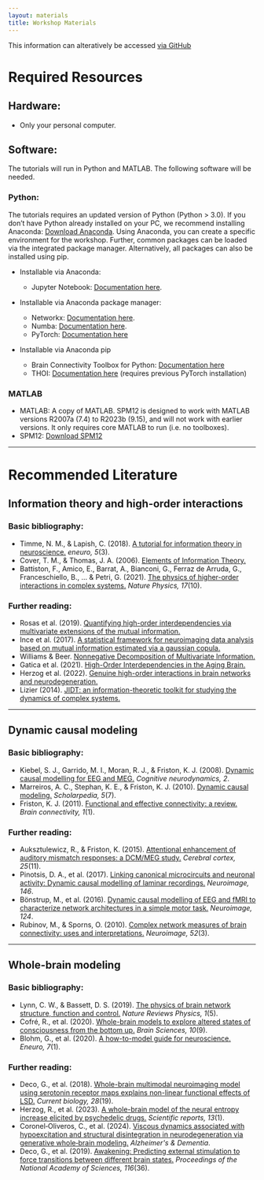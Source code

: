 ```yaml
---
layout: materials
title: Workshop Materials
---
```


This information can alteratively be accessed [via GitHub](https://github.com/carlosmig/comp_neuro_workshop)

# Required Resources

## Hardware:
- Only your personal computer.

## Software:

The tutorials will run in Python and MATLAB. The following software will be needed.

### Python:
The tutorials requires an updated version of Python (Python > 3.0). If you don’t have Python already installed on your PC, we recommend installing Anaconda: [Download Anaconda](https://www.anaconda.com/). Using Anaconda, you can create a specific environment for the workshop. Further, common packages can be loaded via the integrated package manager. Alternatively, all packages can also be installed using pip.

- Installable via Anaconda:
  - Jupyter Notebook: [Documentation here](https://jupyter.org/).

- Installable via Anaconda package manager:
  - Networkx: [Documentation here](https://networkx.org/documentation/stable/install.html).
  - Numba: [Documentation here](https://numba.readthedocs.io/en/stable/user/installing.html).
  - PyTorch: [Documentation here](https://pytorch.org/)

- Installable via Anaconda pip
  - Brain Connectivity Toolbox for Python: [Documentation here](https://pypi.org/project/bctpy/)
  - THOI: [Documentation here](https://github.com/Laouen/THOI) (requires previous PyTorch installation)

### MATLAB
- MATLAB: A copy of MATLAB. SPM12 is designed to work with MATLAB versions R2007a (7.4) to R2023b (9.15), and will not work with earlier versions. It only requires core MATLAB to run (i.e. no toolboxes).
- SPM12: [Download SPM12](https://www.fil.ion.ucl.ac.uk/spm/software/download/)

---

# Recommended Literature

## Information theory and high-order interactions

### Basic bibliography:
- Timme, N. M., & Lapish, C. (2018). [A tutorial for information theory in neuroscience.](https://doi.org/10.1523/ENEURO.0052-18.2018) *eneuro, 5*(3).
- Cover, T. M., & Thomas, J. A. (2006). [Elements of Information Theory.](http://staff.ustc.edu.cn/~cgong821/Wiley.Interscience.Elements.of.Information.Theory.Jul.2006.eBook-DDU.pdf)
- Battiston, F., Amico, E., Barrat, A., Bianconi, G., Ferraz de Arruda, G., Franceschiello, B., ... & Petri, G. (2021). [The physics of higher-order interactions in complex systems.](https://doi.org/10.1038/s41567-021-01371-4) *Nature Physics, 17*(10).

### Further reading:
- Rosas et al. (2019). [Quantifying high-order interdependencies via multivariate extensions of the mutual information.](https://journals.aps.org/pre/abstract/10.1103/PhysRevE.100.032305)
- Ince et al. (2017). [A statistical framework for neuroimaging data analysis based on mutual information estimated via a gaussian copula.](https://pubmed.ncbi.nlm.nih.gov/27860095/)
- Williams & Beer. [Nonnegative Decomposition of Multivariate Information.](https://arxiv.org/abs/1004.2515)
- Gatica et al. (2021). [High-Order Interdependencies in the Aging Brain.](https://www.liebertpub.com/doi/10.1089/brain.2020.0982)
- Herzog et al. (2022). [Genuine high-order interactions in brain networks and neurodegeneration.](https://www.sciencedirect.com/science/article/pii/S0969996122003102)
- Lizier (2014). [JIDT: an information-theoretic toolkit for studying the dynamics of complex systems.](https://www.frontiersin.org/articles/10.3389/frobt.2014.00011/full)

---

## Dynamic causal modeling

### Basic bibliography:
- Kiebel, S. J., Garrido, M. I., Moran, R. J., & Friston, K. J. (2008). [Dynamic causal modelling for EEG and MEG.](https://doi.org/10.1007/s11571-008-9038-0) *Cognitive neurodynamics, 2*.
- Marreiros, A. C., Stephan, K. E., & Friston, K. J. (2010). [Dynamic causal modeling.](http://var.scholarpedia.org/article/Dynamic_causal_modeling) *Scholarpedia, 5*(7).
- Friston, K. J. (2011). [Functional and effective connectivity: a review.](https://doi.org/10.1089/brain.2011.0008) *Brain connectivity, 1*(1).

### Further reading:
- Auksztulewicz, R., & Friston, K. (2015). [Attentional enhancement of auditory mismatch responses: a DCM/MEG study.](https://doi.org/10.1093/cercor/bhu323) *Cerebral cortex, 25*(11).
- Pinotsis, D. A., et al. (2017). [Linking canonical microcircuits and neuronal activity: Dynamic causal modelling of laminar recordings.](https://doi.org/10.1016/j.neuroimage.2016.11.041) *Neuroimage, 146*.
- Bönstrup, M., et al. (2016). [Dynamic causal modelling of EEG and fMRI to characterize network architectures in a simple motor task.](https://doi.org/10.1016/j.neuroimage.2015.08.052) *Neuroimage, 124*.
- Rubinov, M., & Sporns, O. (2010). [Complex network measures of brain connectivity: uses and interpretations.](https://doi.org/10.1016/j.neuroimage.2009.10.003) *Neuroimage, 52*(3).

---

## Whole-brain modeling

### Basic bibliography:
- Lynn, C. W., & Bassett, D. S. (2019). [The physics of brain network structure, function and control.](https://doi.org/10.1038/s42254-019-0040-8) *Nature Reviews Physics, 1*(5).
- Cofré, R., et al. (2020). [Whole-brain models to explore altered states of consciousness from the bottom up.](https://doi.org/10.3390/brainsci10090626) *Brain Sciences, 10*(9).
- Blohm, G., et al. (2020). [A how-to-model guide for neuroscience.](https://doi.org/10.1523/ENEURO.0352-19.2019) *Eneuro, 7*(1).

### Further reading:
- Deco, G., et al. (2018). [Whole-brain multimodal neuroimaging model using serotonin receptor maps explains non-linear functional effects of LSD.](https://doi.org/10.1016/j.cub.2018.07.083) *Current biology, 28*(19).
- Herzog, R., et al. (2023). [A whole-brain model of the neural entropy increase elicited by psychedelic drugs.](https://doi.org/10.1038/s41598-023-32649-7) *Scientific reports, 13*(1).
- Coronel‐Oliveros, C., et al. (2024). [Viscous dynamics associated with hypoexcitation and structural disintegration in neurodegeneration via generative whole‐brain modeling.](https://doi.org/10.1002/alz.13788) *Alzheimer's & Dementia*.
- Deco, G., et al. (2019). [Awakening: Predicting external stimulation to force transitions between different brain states.](https://doi.org/10.1073/pnas.1905534116) *Proceedings of the National Academy of Sciences, 116*(36).

